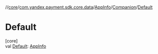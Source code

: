 //[core](../../../../index.md)/[com.yandex.payment.sdk.core.data](../../index.md)/[AppInfo](../index.md)/[Companion](index.md)/[Default](-default.md)

# Default

[core]\
val [Default](-default.md): [AppInfo](../index.md)

